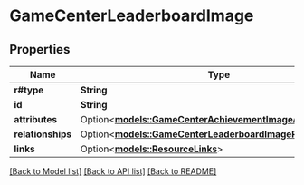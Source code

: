 # GameCenterLeaderboardImage

## Properties

Name | Type | Description | Notes
------------ | ------------- | ------------- | -------------
**r#type** | **String** |  | 
**id** | **String** |  | 
**attributes** | Option<[**models::GameCenterAchievementImageAttributes**](GameCenterAchievementImage_attributes.md)> |  | [optional]
**relationships** | Option<[**models::GameCenterLeaderboardImageRelationships**](GameCenterLeaderboardImage_relationships.md)> |  | [optional]
**links** | Option<[**models::ResourceLinks**](ResourceLinks.md)> |  | [optional]

[[Back to Model list]](../README.md#documentation-for-models) [[Back to API list]](../README.md#documentation-for-api-endpoints) [[Back to README]](../README.md)


